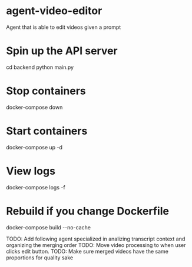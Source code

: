 # agent-video-editor

Agent that is able to edit videos given a prompt

# Spin up the API server

cd backend
python main.py

# Stop containers

docker-compose down

# Start containers

docker-compose up -d

# View logs

docker-compose logs -f

# Rebuild if you change Dockerfile

docker-compose build --no-cache

TODO: Add following agent specialized in analizing transcript context and organizing the merging order
TODO: Move video processing to when user clicks edit button.
TODO: Make sure merged videos have the same proportions for quality sake

